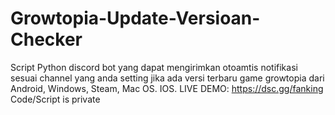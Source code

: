 # Growtopia-Update-Versioan-Checker
Script Python discord bot yang dapat mengirimkan otoamtis notifikasi sesuai channel yang anda setting jika ada versi terbaru game growtopia dari Android, Windows, Steam, Mac OS. IOS. LIVE DEMO: https://dsc.gg/fanking
Code/Script is private
